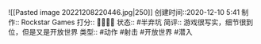 ![[Pasted image 20221208220446.jpg|250]]
创建时间::2020-12-10 5:41
制作:: Rockstar Games
打分:: 💛💛💛🖤
状态:: #半弃坑 
简评:: 游戏很写实，细节很到位，但是又是开放世界
类型:: #动作 #射击 #开放世界 #潜入 
